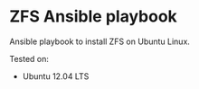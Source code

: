 # ZFS Ansible playbook

Ansible playbook to install ZFS on Ubuntu Linux.

Tested on:

- Ubuntu 12.04 LTS

